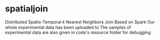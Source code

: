 # spatialjoin
Distributed Spatio-Temporal 𝑘 Nearest Neighbors Join Based on Spark
Our whole experimental data has been uploaded to 
The samples of experimental data are also given in code's resource folder for debugging
